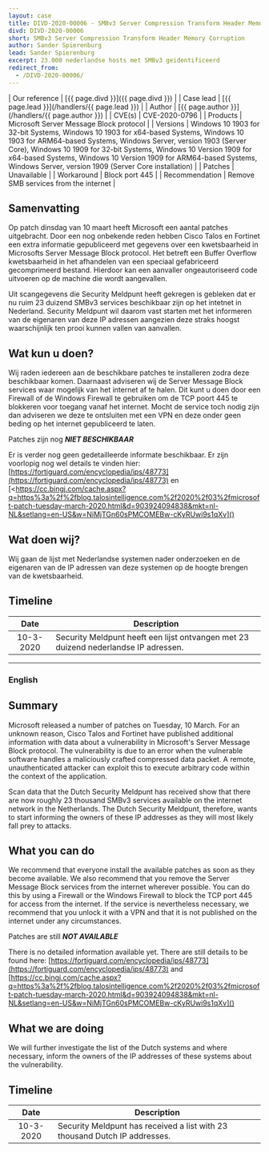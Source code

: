 ```yaml
---
layout: case
title: DIVD-2020-00006 - SMBv3 Server Compression Transform Header Memory Corruption 
divd: DIVD-2020-00006
short: SMBv3 Server Compression Transform Header Memory Corruption
author: Sander Spierenburg
lead: Sander Spierenburg
excerpt: 23.000 nederlandse hosts met SMBv3 geidentificeerd 
redirect_from:
  - /DIVD-2020-00006/
---
```


| Our reference | [{{ page.divd }}]({{ page.divd }}) |
| Case lead | [{{ page.lead }}](/handlers/{{ page.lead }}) |
| Author | [{{ page.author }}](/handlers/{{ page.author }}) |
| CVE(s) | CVE-2020-0796 |
| Products | Microsoft Server Message Block protocol |
| Versions | Windows 10 1903 for 32-bit Systems, Windows 10 1903 for x64-based Systems, Windows 10 1903 for ARM64-based Systems, Windows Server, version 1903 (Server Core), Windows 10 1909 for 32-bit Systems, Windows 10 Version 1909 for x64-based Systems, Windows 10 Version 1909 for ARM64-based Systems,
Windows Server, version 1909 (Server Core installation)  |
| Patches | Unavailable |
| Workaround | Block port 445 |
| Recommendation | Remove SMB services from the internet |

## Samenvatting

Op patch dinsdag van 10 maart heeft Microsoft een aantal patches uitgebracht. Door een nog onbekende reden hebben Cisco Talos en Fortinet een extra informatie gepubliceerd met gegevens over een kwetsbaarheid in Microsofts Server Message Block protocol. Het betreft een Buffer Overflow kwetsbaarheid in het afhandelen van een speciaal gefabriceerd gecomprimeerd bestand. Hierdoor kan een aanvaller ongeautoriseerd code uitvoeren op de machine die wordt aangevallen. 

Uit scangegevens die Security Meldpunt heeft gekregen is gebleken dat er nu ruim 23 duizend SMBv3 services beschikbaar zijn op het intetnet in Nederland. Security Meldpunt wil daarom vast starten met het informeren van de eigenaren van deze IP adressen aangezien deze straks hoogst waarschijnlijk ten prooi kunnen vallen van aanvallen. 

## Wat kun u doen?

Wij raden iedereen aan de beschikbare patches te installeren zodra deze beschikbaar komen. Daarnaast adviseren wij de Server Message Block services waar mogelijk van het internet af te halen. Dit kunt u doen door een Firewall of de Windows Firewall te gebruiken om de TCP poort 445 te blokkeren voor toegang vanaf het internet. Mocht de service toch nodig zijn dan adviseren we deze te ontsluiten met een VPN en deze onder geen beding op het internet gepubliceerd te laten. 

Patches zijn nog **_NIET BESCHIKBAAR_**

Er is verder nog geen gedetailleerde informate beschikbaar. Er zijn voorlopig nog wel details te vinden hier:
[https://fortiguard.com/encyclopedia/ips/48773](https://fortiguard.com/encyclopedia/ips/48773)
en
[<https://cc.bingj.com/cache.aspx?q=https%3a%2f%2fblog.talosintelligence.com%2f2020%2f03%2fmicrosoft-patch-tuesday-march-2020.html&d=903924094838&mkt=nl-NL&setlang=en-US&w=NiMjTGn60sPMCOMEBw-cKyRUwi9s1qXv]()

## Wat doen wij?

Wij gaan de lijst met Nederlandse systemen nader onderzoeken en de eigenaren van de IP adressen van deze systemen op de hoogte brengen van de kwetsbaarheid. 

## Timeline

| Date  | Description |
|:-----:|-------------|
| 10-3-2020 | Security Meldpunt heeft een lijst ontvangen met 23 duizend nederlandse IP adressen. |

<hr>

### English

## Summary

Microsoft released a number of patches on Tuesday, 10 March. For an unknown reason, Cisco Talos and Fortinet have published additional information with data about a vulnerability in Microsoft's Server Message Block protocol. The vulnerability is due to an error when the vulnerable software handles a maliciously crafted compressed data packet. A remote, unauthenticated attacker can exploit this to execute arbitrary code within the context of the application.

Scan data that the Dutch Security Meldpunt has received show that there are now roughly 23 thousand SMBv3 services available on the internet network in the Netherlands. The Dutch Security Meldpunt, therefore, wants to start informing the owners of these IP addresses as they will most likely fall prey to attacks.

## What you can do

We recommend that everyone install the available patches as soon as they become available. We also recommend that you remove the Server Message Block services from the internet wherever possible. You can do this by using a Firewall or the Windows Firewall to block the TCP port 445 for access from the internet. If the service is nevertheless necessary, we recommend that you unlock it with a VPN and that it is not published on the internet under any circumstances.

Patches are still **_NOT AVAILABLE_**

There is no detailed information available yet. There are still details to be found here:
[https://fortiguard.com/encyclopedia/ips/48773](https://fortiguard.com/encyclopedia/ips/48773)
and
[https://cc.bingj.com/cache.aspx?q=https%3a%2f%2fblog.talosintelligence.com%2f2020%2f03%2fmicrosoft-patch-tuesday-march-2020.html&d=903924094838&mkt=nl-NL&setlang=en-US&w=NiMjTGn60sPMCOMEBw-cKyRUwi9s1qXv]()

## What we are doing

We will further investigate the list of the Dutch systems and where necessary, inform the owners of the IP addresses of these systems about the vulnerability. 

## Timeline

| Date  | Description |
|:-----:|-------------|
| 10-3-2020 | Security Meldpunt has received a list with 23 thousand Dutch IP addresses. |


